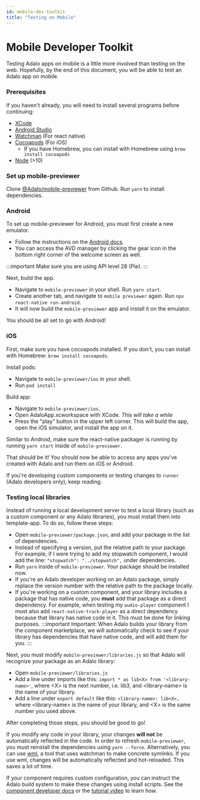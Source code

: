 ```yaml
---
id: mobile-dev-toolkit
title: "Testing on Mobile"
---
```


# Mobile Developer Toolkit
Testing Adalo apps on mobile is a little more involved than testing on the web. Hopefully, by the end of this document, you will be able to test an Adalo app on mobile.
### Prerequisites
If you haven't already, you will need to install several programs before continuing:
 - [XCode](https://apps.apple.com/us/app/xcode/id497799835?mt=12)
 - [Android Studio](https://developer.android.com/studio)
 - [Watchman](https://facebook.github.io/watchman/docs/install#buildinstall) (For react native)
 - [Cocoapods](https://cocoapods.org/) (For iOS)
   - If you have Homebrew, you can install with Homebrew using `brew install cocoapods`
 - [Node](https://nodejs.org/en/) (>10)
### Set up mobile-previewer
Clone [@Adalo/mobile-previewer](https://github.com/AdaloHQ/mobile-previewer) from Github. Run `yarn` to install dependencies.
### Android
To set up mobile-previewer for Android, you must first create a new emulator.
 - Follow the instructions on the [Android docs](https://developer.android.com/studio/run/managing-avds#createavd).
 - You can access the AVD manager by clicking the gear icon in the bottom right corner of the welcome screen as well.

:::important
Make sure you are using API level 28 (Pie).
:::

Next, build the app.
 - Navigate to `mobile-previewer` in your shell. Run `yarn start`.
 - Create another tab, and navigate to `mobile previewer` again. Run `npx react-native run-android`.
 - It will now build the `mobile-previewer` app and install it on the emulator.

You should be all set to go with Android!
### iOS
First, make sure you have cocoapods installed. If you don't, you can install with Homebrew: `brew install cocoapods`.

Install pods:
 - Navigate to `mobile-previewer/ios` in your shell.
 - Run `pod install`

Build app:
 - Navigate to `mobile-previewer/ios`.
 - Open AdaloApp.xcworkspace with XCode. *This will take a while*
 - Press the "play" button in the upper left corner. This will build the app, open the iOS simulator, and install the app on it.

Similar to Android, make sure the react-native packager is running by running `yarn start` inside of `mobile-previewer`.

That should be it! You should now be able to access any apps you've created with Adalo and run them on iOS or Android.

If you're developing custom components or testing changes to `runner` (Adalo developers only), keep reading.

### Testing local libraries
Instead of running a local development server to test a local library (such as a custom component or any Adalo libraries), you must install them into template-app. To do so, follow these steps:

 - Open `mobile-previewer/package.json`, and add your package in the list of dependencies.
 - Instead of specifying a version, put the relative path to your package. For example, if I were trying to add my stopwatch component, I would add the line: `"stopwatch": "../stopwatch",`  under dependencies.
- Run `yarn` inside of `mobile-previewer`. Your package should be installed now.
- If you're an Adalo developer working on an Adalo package, simply replace the version number with the relative path to the package locally.
- If you're working on a custom component, and your library includes a package that has native code, you **must** add that package as a direct dependency. For example, when testing my `audio-player` component I must also add `react-native-track-player` as a direct dependency because that library has native code in it. This must be done for linking purposes.
:::important
Important: When Adalo builds your library from the component marketplace, we will automatically check to see if your library has dependencies that have native code, and will add them for you.
:::

Next, you must modify `mobile-previewer/libraries.js` so that Adalo will recognize your package as an Adalo library:

 - Open `mobile-previewer/libraries.js`
 - Add a line under imports like this: `import * as lib<X> from '<library-name>'`, where \<X\> is the next number, i.e. lib3, and \<library-name\> is the name of your library.
 - Add a line under `export default` like this: `<library-name>: lib<X>,` where \<library-name\> is the name of your library, and \<X\> is the same number you used above.

After completing those steps, you should be good to go!

If you modify any code in your library, your changes **will not** be automatically reflected in the code. In order to refresh `mobile-previewer`, you must reinstall the dependencies using `yarn --force`.
Alternatively, you can use [wml](https://github.com/wix/wml), a tool that uses watchman to make concrete symlinks. If you use wml, changes will be automatically reflected and hot-reloaded. This saves a lot of time.

If your component requires custom configuration, you can instruct the Adalo build system to make these changes using install scripts. See the [component developer docs](https://developers.adalo.com/package-json) or the [tutorial video](https://youtu.be/6VAdoYKaNgc) to learn how.
